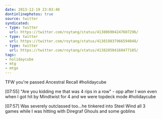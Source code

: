 ```yaml
---
date: 2013-12-19 23:03:48
dontinlinephotos: true
source: twitter
syndicated:
- type: twitter
  url: https://twitter.com/roytang/status/413806904247607296/
- type: twitter
  url: https://twitter.com/roytang/status/413819837966594048/
- type: twitter
  url: https://twitter.com/roytang/status/413820504160477185/
tags:
- holidaycube
- mtg
- mtgo
---
```


TFW you're passed Ancestral Recall #holidaycube

<time>[07:55]</time> "Are you kidding me that was 4 rips in a row" - opp after I won even when I got hit by Mindtwist for 4 and we were topdeck mode #holidaycube

<time>[07:57]</time> Was severely outclassed too...he tinkered into Steel Wind all 3 games while I was hitting with Diregraf Ghouls and some goblins